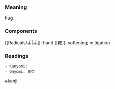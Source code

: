 ### Meaning

hug

### Components

[[Radicals/手|手]]: hand [[雍]]: softening; mitigation

### Readings

```
- Kunyomi: 
- Onyomi: ヨウ
```

#kanji